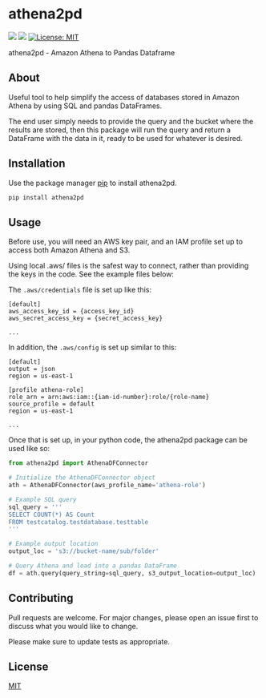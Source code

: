 # athena2pd
[![](https://img.shields.io/badge/python-2.7+-blue.svg)](https://www.python.org/download/releases/2.7.0/)
[![](https://img.shields.io/badge/python-3.6+-blue.svg)](https://www.python.org/download/releases/3.6.0/)
[![License: MIT](https://img.shields.io/badge/License-MIT-yellow.svg)](https://opensource.org/licenses/MIT)


athena2pd - Amazon Athena to Pandas Dataframe

## About

Useful tool to help simplify the access of databases stored in Amazon Athena by using SQL and pandas DataFrames. 

The end user simply needs to provide the query and the bucket where the results are stored, then this package will run the query and return a DataFrame with the data in it, ready to be used for whatever is desired.

## Installation
Use the package manager [pip](https://pip.pypa.io/en/stable/) to install athena2pd.

```bash
pip install athena2pd
```

## Usage

Before use, you will need an AWS key pair, and an IAM profile set up to access both Amazon Athena and S3.

Using local .aws/ files is the safest way to connect, rather than providing the keys in the code. See the example files below:

The `.aws/credentials` file is set up like this:
```
[default]
aws_access_key_id = {access_key_id}
aws_secret_access_key = {secret_access_key}

...
```

In addition, the `.aws/config` is set up similar to this:
```
[default]
output = json
region = us-east-1

[profile athena-role]
role_arn = arn:aws:iam::{iam-id-number}:role/{role-name}
source_profile = default
region = us-east-1

...
```

Once that is set up, in your python code, the athena2pd package can be used like so:
```python
from athena2pd import AthenaDFConnector

# Initialize the AthenaDFConnector object
ath = AthenaDFConnector(aws_profile_name='athena-role')

# Example SQL query
sql_query = '''
SELECT COUNT(*) AS Count
FROM testcatalog.testdatabase.testtable
'''

# Example output location
output_loc = 's3://bucket-name/sub/folder'

# Query Athena and load into a pandas DataFrame
df = ath.query(query_string=sql_query, s3_output_location=output_loc)
```

## Contributing
Pull requests are welcome. For major changes, please open an issue first to discuss what you would like to change.

Please make sure to update tests as appropriate.

## License

[MIT](LICENSE)